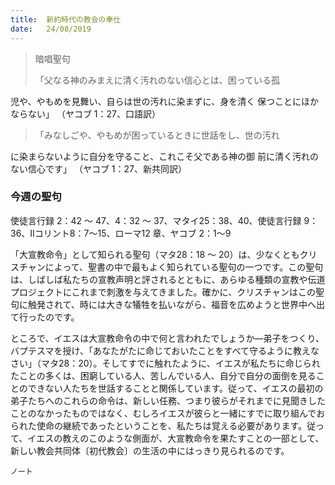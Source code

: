 ```yaml
---
title:  新約時代の教会の奉仕
date:   24/08/2019
---
```


> <p>暗唱聖句</p>
> 「父なる神のみまえに清く汚れのない信心とは、困っている孤
  児や、やもめを見舞い、自らは世の汚れに染まずに、身を清く
  保つことにほかならない」 （ヤコブ 1：27、口語訳）

> <p></p>
> 「みなしごや、やもめが困っているときに世話をし、世の汚れ
  に染まらないように自分を守ること、これこそ父である神の御
  前に清く汚れのない信心です」 （ヤコブ 1：27、新共同訳）

### 今週の聖句
使徒言行録 2：42 ～ 47、4：32 ～ 37、マタイ25：38、40、使徒言行録 9：36、Ⅱコリント8：7～15、ローマ12 章、ヤコブ 2：1～9

「大宣教命令」として知られる聖句（マタ28：18 ～ 20）は、少なくともクリスチャンによって、聖書の中で最もよく知られている聖句の一つです。この聖句は、しばしば私たちの宣教声明と評されるとともに、あらゆる種類の宣教や伝道プロジェクトにこれまで刺激を与えてきました。確かに、クリスチャンはこの聖句に触発されて、時には大きな犠牲を払いながら、福音を広めようと世界中へ出て行ったのです。

ところで、イエスは大宣教命令の中で何と言われたでしょうか―弟子をつくり、バプテスマを授け、「あなたがたに命じておいたことをすべて守るように教えなさい」（マタ28：20）。そしてすでに触れたように、イエスが私たちに命じられたことの多くは、困窮している人、苦しんでいる人、自分で自分の面倒を見ることのできない人たちを世話することと関係しています。従って、イエスの最初の弟子たちへのこれらの命令は、新しい任務、つまり彼らがそれまでに見聞きしたことのなかったものではなく、むしろイエスが彼らと一緒にすでに取り組んでおられた使命の継続であったということを、私たちは覚える必要があります。従って、イエスの教えのこのような側面が、大宣教命令を果たすことの一部として、新しい教会共同体〔初代教会〕の生活の中にはっきり見られるのです。

`ノート`
